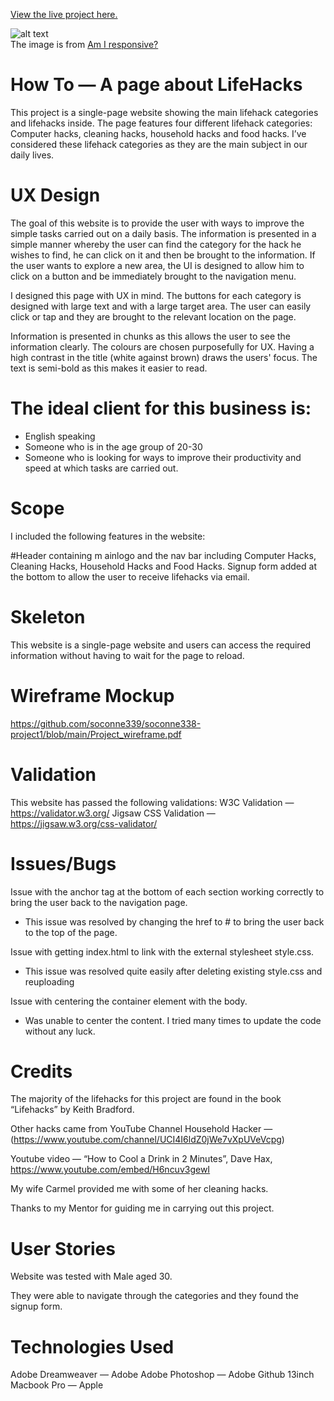 [View the live project here.](https://soconne339.github.io/soconne338-project1/) 

![alt text](https://www.github.com/soconne339/soconne338-project1/readme_images/responsive_design.png)  
The image is from [Am I responsive?](http://ami.responsivedesign.is/)

# How To — A page about LifeHacks

This project is a single-page website showing the main lifehack categories and lifehacks inside. The page features four different lifehack categories: Computer hacks, cleaning hacks, household hacks and food hacks. I’ve considered these lifehack categories as they are the main subject in our daily lives. 

# UX Design
 
The goal of this website is to provide the user with ways to improve the simple tasks carried out on a daily basis. The information is presented in a simple manner whereby the user can find the category for the hack he wishes to find, he can click on it and then be brought to the information. If the user wants to explore a new area, the UI is designed to allow him to click on a button and be immediately brought to the navigation menu.

I designed this page with UX in mind. The buttons for each category is designed with large text and with a large target area. The user can easily click or tap and they are brought to the relevant location on the page.

 Information is presented in chunks as this allows the user to see the information clearly. The colours are chosen purposefully for UX. Having a high contrast in the title (white against brown) draws the users' focus. The text is semi-bold as this makes it easier to read.
 
# The ideal client for this business is:

* English speaking
* Someone who is in the age group of 20-30
* Someone who is looking for ways to improve their productivity and speed at which tasks are carried out.
 
# Scope
I included the following features in the website:

#Header containing m ainlogo and the nav bar including Computer Hacks, Cleaning Hacks, Household Hacks and Food Hacks.
Signup form added at the bottom to allow the user to receive lifehacks via email.

 
# Skeleton
 
This website is a single-page website and users can access the required information without having to wait for the page to reload. 

# Wireframe Mockup

https://github.com/soconne339/soconne338-project1/blob/main/Project_wireframe.pdf

# Validation

This website has passed the following validations:
W3C Validation — https://validator.w3.org/
Jigsaw CSS Validation — https://jigsaw.w3.org/css-validator/

# Issues/Bugs

Issue with the anchor tag at the bottom of each section working correctly to bring the user back to the navigation page.  
- This issue was resolved by changing the href to # to bring the user back to the top of the page. 

Issue with getting index.html to link with the external stylesheet style.css.

- This issue was resolved quite easily after deleting existing style.css and reuploading

Issue with centering the container element with the body.

- Was unable to center the content.  I tried many times to update the code without any luck. 



# Credits

The majority of the lifehacks for this project are found in the book “Lifehacks” by Keith Bradford.

Other hacks came from YouTube Channel Household Hacker — (https://www.youtube.com/channel/UCI4I6ldZ0jWe7vXpUVeVcpg)

Youtube video — “How to Cool a Drink in 2 Minutes”, Dave Hax, ​​https://www.youtube.com/embed/H6ncuv3gewI

My wife Carmel provided me with some of her cleaning hacks.

Thanks to my Mentor for guiding me in carrying out this project. 

# User Stories

Website was tested with Male aged 30.

They were able to navigate through the categories and they found the signup form. 

# Technologies Used

Adobe Dreamweaver — Adobe
Adobe Photoshop — Adobe
Github
13inch Macbook Pro — Apple


